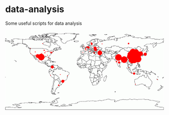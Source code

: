 data-analysis
=============

Some useful scripts for data analysis

![example](example.png "Example")